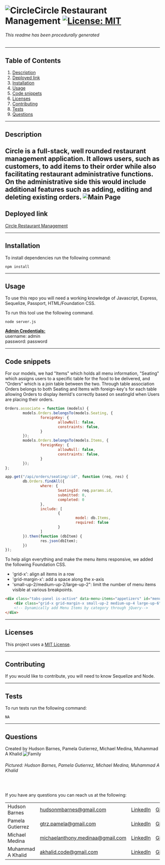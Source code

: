 # ![Circle](public/assets/circle-ico.png)Circle Restaurant Management [![License: MIT](https://img.shields.io/badge/License-MIT-yellow.svg)](https://opensource.org/licenses/MIT) 
###### This readme has been procedurally generated 

-----------------------
## Table of Contents
1. [Description](#description)
2. [Deployed link](#deployed-link)
3. [Installation](#installation)
4. [Usage](#usage)
5. [Code snippets](#code-snippets)
6. [Licenses](#licenses)
7. [Contributing](#contributing)
8. [Tests](#tests)
9. [Questions](#questions)

-----------------------
## Description
Circle is a full-stack, well rounded restaurant management application. It allows users, such as customers, to add items to their order while also facilitating restaurant administrative functions. On the administrative side this would include additional features such as adding, editing and deleting existing orders.
![Main Page](public/assets/main.gif)
-----------------------
## Deployed link
[Circle Restaurant Management](https://circle-restaurant-mgmt.herokuapp.com/)

-----------------------
## Installation
To install dependencies run the following command:
```
npm install
```

-----------------------
## Usage
To use this repo you will need a working knowledge of Javascript, Express, Sequelize, Passport, HTML/Foundation CSS. 

To run this tool use the following command. 

```
node server.js
```

<b><u>Admin Credentials: </b></u>
<br>
username: admin <br>
password: password

-----------------------
## Code snippets

For our models, we had "Items" which holds all menu information, "Seating" which assigns users to a specific table for the food to be delivered, and "Orders" which is a join table between the two. Through table association Orders belongs to both Seating and Items with foreign-key's for each table allowing Orders to display itemId's correctly based on seatingId when Users are placing their orders.

```javascript
Orders.associate = function (models) {
		models.Orders.belongsTo(models.Seating, {
				foreignKey: {
						allowNull: false,
						constraints: false,
				}
		});
		models.Orders.belongsTo(models.Items, {
				foreignKey: {
						allowNull: false,
						constraints: false,
				}
		});
};
```

<!-- [Add comments here] -->

```javascript
app.get("/api/orders/seating/:id", function (req, res) {
		db.Orders.findAll({
				where: {
						SeatingId: req.params.id,
						submitted: 0,
						completed: 0
				},
				include: [
						{
								model: db.Items,
								required: false
						}
				]
		}).then(function (dbItem) {
				res.json(dbItem);
		})
});
```
To help align everything and make the menu items responsive, we added the following Foundation CSS. 

- 'grid-x': align all items in a row
- 'grid-margin-x': add a space along the x-axis
- 'small-up-2/medium-up-2/large-up-2": limit the number of menu items visible at various breakpoints.

```html
<div class="tabs-panel is-active" data-menu-items="appetizers" id="menuAppetizers">
	<div class="grid-x grid-margin-x small-up-2 medium-up-4 large-up-6" id="appetizerItem"></div>
	<!-- Dynamically add Menu Items by category through jQuery-->
</div>
```

-----------------------
## Licenses
This project uses a [MIT License](https://opensource.org/licenses/MIT). 

-----------------------
## Contributing
If you would like to contribute, you will need to know Sequelize and Node.

-----------------------
## Tests
To run tests run the following command:
```
NA
```

-----------------------
## Questions
Created by Hudson Barnes, Pamela Gutierrez, Michael Medina, Muhammad A Khalid
![Family](public/assets/family.jpg)
###### Pictured: Hudson Barnes, Pamela Gutierrez, Michael Medina, Muhammad A Khalid
<br>

If you have any questions you can reach us at the following: 

| | | | |
|-|-|-|-|
| Hudson Barnes  | [hudsonmbarnes@gmail.com](mailto:hudsonmbarnes@gmail.com)  |[LinkedIn](https://www.linkedin.com/in/hudson-barnes-398483151/) | [GitHub](https://github.com/hudsonmbarnes)  |
| Pamela Gutierrez  | [gtrz.pamela@gmail.com](mailto:gtrz.pamela@gmail.com)  |[LinkedIn](http://www.linkedin.com/in/pamela-gutierrez) | [GitHub](https://github.com/pamela-gutierrez)  |
| Michael Medina  | [michaelanthony.medinaa@gmail.com](mailto:michaelanthony.medinaa@gmail.com)  |[LinkedIn](https://www.linkedin.com/in/michaelanthonyy/) | [GitHub](https://github.com/michaelanthonyyy)  |
| Muhammad A Khalid  | [akhalid.code@gmail.com](mailto:akhalid.code@gmail.com)  |[LinkedIn](https://www.linkedin.com/in/abdullahkhalid/) | [GitHub](https://github.com/akhalid88/)  |